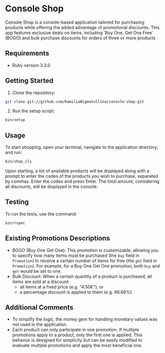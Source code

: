 # Console Shop

Console Shop is a console-based application tailored for purchasing products while offering the added advantage of promotional discounts. This app features exclusive deals on items, including 'Buy One, Get One Free' (BOGO) and bulk purchase discounts for orders of three or more products

## Requirements

- Ruby version 3.3.0

## Getting Started

1. Clone the repository:

```bash
git clone git://github.com/RamiliaNigmatullina/console-shop.git
```

2. Run the setup script:
```bash
bin/setup
```

## Usage
To start shopping, open your terminal, navigate to the application directory, and run:

```bash
bin/shop_cli
```

Upon starting, a list of available products will be displayed along with a prompt to enter the codes of the products you wish to purchase, separated by commas. Enter the codes and press Enter. The total amount, considering all discounts, will be displayed in the console.

## Testing
To run the tests, use the command:

```bash
bin/rspec
```

## Existing Promotions Descriptions
* BOGO (Buy One Get One): This promotion is customizable, allowing you to specify how many items must be purchased (the `buy` field in `Promotion`) to receive a certain number of items for free (the `get` field in `Promotion`). For example, for a Buy One Get One promotion, both `buy` and `get` would be set to one.
* Bulk Discount: When a certain quantity of a product is purchased, all items are sold at a discount:
  * all items at a fixed price (e.g. "4.50€"), or
  * a percentage discount is applied to them (e.g. 66.66%).

## Additional Comments
  * To simplify the logic, the money gem for handling monetary values was not used in the application.
  * Each product can only participate in one promotion. If multiple promotions apply to a product, only the first one is applied. This behavior is designed for simplicity but can be easily modified to evaluate multiple promotions and apply the most beneficial one.
